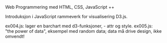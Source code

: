 Web Programmering med HTML, CSS, JavaScript ++

Introduksjon i JavaScript rammeverk for visualisering D3.js.

ex004.js: lager en barchart med d3-funksjoner, - attr og style.
ex005.js: "the power of data", eksempel med random data; data må drive design, ikke omvendt!
